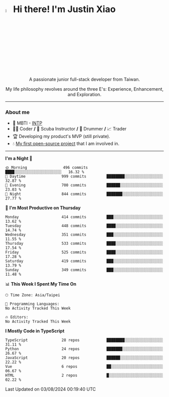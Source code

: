 # <img src="https://media.giphy.com/media/hvRJCLFzcasrR4ia7z/giphy.gif" width="5%">Hi there! I'm Justin Xiao
<p align="center">A passionate junior full-stack developer from Taiwan.  </p>
<p align="center">My life philosophy revolves around the three E's: Experience, Enhancement, and Exploration.</p>

---
### About me
- 👀 MBTI - [INTP](https://www.16personalities.com/intp-personality)
- 👨‍💻 Coder **/** 🤿 Scuba Instructor **/** 🥁 Drummer **/** 📈 Trader
- 🏆 Developing my product's MVP (still private).
- 💧 [My first open-source project](https://github.com/Game-as-a-Service/Game-Lobby-Web) that I am involved in.

---
<!--START_SECTION:waka-->
**I'm a Night 🦉** 

```text
🌞 Morning                496 commits         ████░░░░░░░░░░░░░░░░░░░░░   16.32 % 
🌆 Daytime                999 commits         ████████░░░░░░░░░░░░░░░░░   32.87 % 
🌃 Evening                700 commits         ██████░░░░░░░░░░░░░░░░░░░   23.03 % 
🌙 Night                  844 commits         ███████░░░░░░░░░░░░░░░░░░   27.77 % 
```
📅 **I'm Most Productive on Thursday** 

```text
Monday                   414 commits         ███░░░░░░░░░░░░░░░░░░░░░░   13.62 % 
Tuesday                  448 commits         ████░░░░░░░░░░░░░░░░░░░░░   14.74 % 
Wednesday                351 commits         ███░░░░░░░░░░░░░░░░░░░░░░   11.55 % 
Thursday                 533 commits         ████░░░░░░░░░░░░░░░░░░░░░   17.54 % 
Friday                   525 commits         ████░░░░░░░░░░░░░░░░░░░░░   17.28 % 
Saturday                 419 commits         ███░░░░░░░░░░░░░░░░░░░░░░   13.79 % 
Sunday                   349 commits         ███░░░░░░░░░░░░░░░░░░░░░░   11.48 % 
```


📊 **This Week I Spent My Time On** 

```text
🕑︎ Time Zone: Asia/Taipei

💬 Programming Languages: 
No Activity Tracked This Week

🔥 Editors: 
No Activity Tracked This Week
```

**I Mostly Code in TypeScript** 

```text
TypeScript               28 repos            ████████░░░░░░░░░░░░░░░░░   31.11 % 
Python                   24 repos            ███████░░░░░░░░░░░░░░░░░░   26.67 % 
JavaScript               20 repos            ██████░░░░░░░░░░░░░░░░░░░   22.22 % 
Vue                      6 repos             ██░░░░░░░░░░░░░░░░░░░░░░░   06.67 % 
HTML                     2 repos             █░░░░░░░░░░░░░░░░░░░░░░░░   02.22 % 
```




 Last Updated on 03/08/2024 00:19:40 UTC
<!--END_SECTION:waka-->
